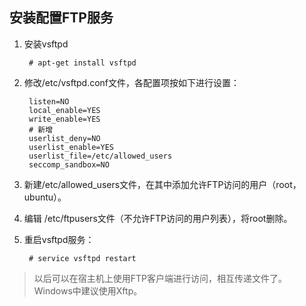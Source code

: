 ## 安装配置FTP服务

1. 安装vsftpd

        # apt-get install vsftpd

2. 修改/etc/vsftpd.conf文件，各配置项按如下进行设置：

        listen=NO
        local_enable=YES
        write_enable=YES
        # 新增
        userlist_deny=NO
        userlist_enable=YES
        userlist_file=/etc/allowed_users
        seccomp_sandbox=NO

3. 新建/etc/allowed_users文件，在其中添加允许FTP访问的用户（root，ubuntu）。

4. 编辑 /etc/ftpusers文件（不允许FTP访问的用户列表），将root删除。

5. 重启vsftpd服务：

        # service vsftpd restart
        
> 以后可以在宿主机上使用FTP客户端进行访问，相互传递文件了。Windows中建议使用Xftp。


